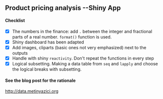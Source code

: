 ## Product pricing analysis --Shiny App

#### Checklist
- [x] The numbers in the finance: add `.` between the integer and fractional parts of a real number. `format()` function is used.
- [x] Shiny dashboard has been adapted
- [x] Add images, cliparts (basic ones not very emphasized) next to the outputs
- [x] Handle with shiny `reactivity`. Don't repeat the functions in every step
- [x] Logical subsetting. Making a data table from `seq` and `lapply` and choose the logical breaks with subsetting. 

#### See the blog post for the rationale
http://data.metinyazici.org
